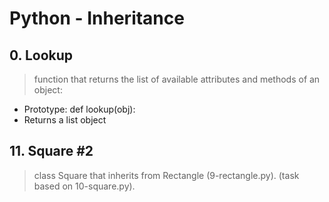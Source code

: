 # Python - Inheritance

## 0. Lookup
> function that returns the list of available attributes and methods of an object:
- Prototype: def lookup(obj):
- Returns a list object

## 11. Square #2
> class Square that inherits from Rectangle (9-rectangle.py). (task based on 10-square.py).